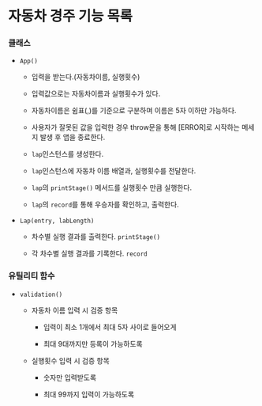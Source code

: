 # 자동차 경주 기능 목록

### 클래스

- `App()`

  - 입력을 받는다.(자동차이름, 실행횟수)

  - 입력값으로는 자동차이름과 실행횟수가 있다.

  - 자동차이름은 쉼표(,)를 기준으로 구분하며 이름은 5자 이하만 가능하다.

  - 사용자가 잘못된 값을 입력한 경우 throw문을 통해 [ERROR]로 시작하는 메세지 발생 후 앱을 종료한다.

  - `lap`인스턴스를 생성한다.

  - `lap`인스턴스에 자동차 이름 배열과, 실행횟수를 전달한다.

  - `lap`의 `printStage()` 메서드를 실행횟수 만큼 실행한다.

  - `lap`의 `record`를 통해 우승자를 확인하고, 출력한다.

- `Lap(entry, labLength)`

  - 차수별 실행 결과를 출력한다. `printStage()`

  - 각 차수별 실행 결과를 기록한다. `record`

### 유틸리티 함수

- `validation()`

  - 자동차 이름 입력 시 검증 항목

    - 입력이 최소 1개에서 최대 5자 사이로 들어오게

    - 최대 9대까지만 등록이 가능하도록

  - 실행횟수 입력 시 검증 항목

    - 숫자만 입력받도록

    - 최대 99까지 입력이 가능하도록
